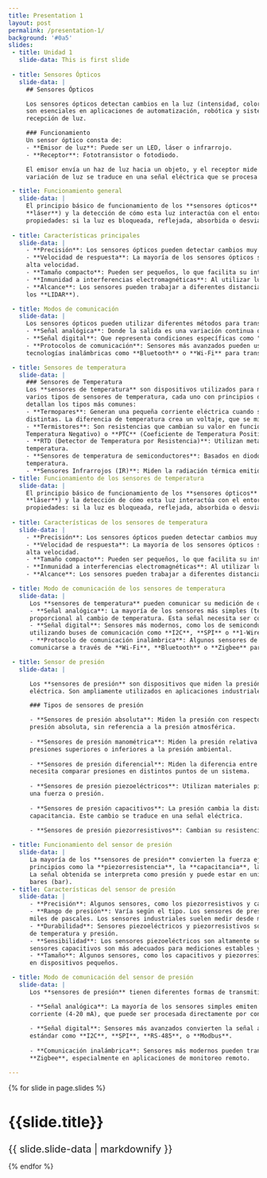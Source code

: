 ```yaml
---
title: Presentation 1
layout: post
permalink: /presentation-1/
background: '#0a5'
slides:
 - title: Unidad 1
   slide-data: This is first slide
     
 - title: Sensores Ópticos
   slide-data: |
     ## Sensores Ópticos

     Los sensores ópticos detectan cambios en la luz (intensidad, color o posición) para generar una señal de salida. Estos dispositivos 
     son esenciales en aplicaciones de automatización, robótica y sistemas de seguridad. El funcionamiento se basa en la emisión y 
     recepción de luz.

     ### Funcionamiento
     Un sensor óptico consta de:
     - **Emisor de luz**: Puede ser un LED, láser o infrarrojo.
     - **Receptor**: Fototransistor o fotodiodo.

     El emisor envía un haz de luz hacia un objeto, y el receptor mide la cantidad de luz reflejada, interrumpida o absorbida. La 
     variación de luz se traduce en una señal eléctrica que se procesa para tomar decisiones automáticas.

 - title: Funcionamiento general
   slide-data: |
     El principio básico de funcionamiento de los **sensores ópticos** es la emisión de luz (ya sea **infrarroja**, **visible** o 
     **láser**) y la detección de cómo esta luz interactúa con el entorno. Dependiendo del tipo de sensor, pueden medir diferentes 
     propiedades: si la luz es bloqueada, reflejada, absorbida o desviada.
   
 - title: Características principales
   slide-data: | 
     - **Precisión**: Los sensores ópticos pueden detectar cambios muy pequeños en su entorno.
     - **Velocidad de respuesta**: La mayoría de los sensores ópticos son muy rápidos, lo que los hace adecuados para aplicaciones de 
     alta velocidad.
     - **Tamaño compacto**: Pueden ser pequeños, lo que facilita su integración en sistemas electrónicos.
     - **Inmunidad a interferencias electromagnéticas**: Al utilizar luz, no se ven afectados por campos electromagnéticos.
     - **Alcance**: Los sensores pueden trabajar a diferentes distancias, dependiendo de su tipo (algunos hasta varios kilómetros, como 
     los **LIDAR**).

 - title: Modos de comunicación
   slide-data: |
     Los sensores ópticos pueden utilizar diferentes métodos para transmitir su señal, incluyendo:
     - **Señal analógica**: Donde la salida es una variación continua que corresponde a la intensidad de la luz recibida.
     - **Señal digital**: Que representa condiciones específicas como "presencia" o "ausencia" de un objeto.
     - **Protocolos de comunicación**: Sensores más avanzados pueden usar buses de comunicación como **I2C**, **RS-485**, o incluso 
     tecnologías inalámbricas como **Bluetooth** o **Wi-Fi** para transmitir información en sistemas más complejos.

 - title: Sensores de temperatura
   slide-data: |
     ### Sensores de Temperatura
     Los **sensores de temperatura** son dispositivos utilizados para medir la temperatura en diferentes ambientes y procesos. Existen 
     varios tipos de sensores de temperatura, cada uno con principios de funcionamiento y aplicaciones específicas. A continuación se 
     detallan los tipos más comunes:
     - **Termopares**: Generan una pequeña corriente eléctrica cuando se unen dos metales diferentes y están sometidos a temperaturas 
     distintas. La diferencia de temperatura crea un voltaje, que se mide y traduce a una lectura de temperatura.
     - **Termistores**: Son resistencias que cambian su valor en función de la temperatura. Pueden ser **NTC** (Coeficiente de 
     Temperatura Negativo) o **PTC** (Coeficiente de Temperatura Positivo).
     - **RTD (Detector de Temperatura por Resistencia)**: Utilizan metales, comúnmente platino, cuya resistencia eléctrica cambia con la 
     temperatura.
     - **Sensores de temperatura de semiconductores**: Basados en diodos o transistores que cambian su corriente de salida según la 
     temperatura.
     - **Sensores Infrarrojos (IR)**: Miden la radiación térmica emitida por un objeto y calculan la temperatura sin contacto físico.
 - title: Funcionamiento de los sensores de temperatura
   slide-data: |
     El principio básico de funcionamiento de los **sensores ópticos** es la emisión de luz (ya sea **infrarroja**, **visible** o 
     **láser**) y la detección de cómo esta luz interactúa con el entorno. Dependiendo del tipo de sensor, pueden medir diferentes 
     propiedades: si la luz es bloqueada, reflejada, absorbida o desviada.
   
 - title: Características de los sensores de temperatura
   slide-data: |
     - **Precisión**: Los sensores ópticos pueden detectar cambios muy pequeños en su entorno.
     - **Velocidad de respuesta**: La mayoría de los sensores ópticos son muy rápidos, lo que los hace adecuados para aplicaciones de   
     alta velocidad.
     - **Tamaño compacto**: Pueden ser pequeños, lo que facilita su integración en sistemas electrónicos.
     - **Inmunidad a interferencias electromagnéticas**: Al utilizar luz, no se ven afectados por campos electromagnéticos.
     - **Alcance**: Los sensores pueden trabajar a diferentes distancias, dependiendo de su tipo (algunos hasta varios kilómetros, como        los **LIDAR**).

 - title: Modo de comunicación de los sensores de temperatura
   slide-data: |
      Los **sensores de temperatura** pueden comunicar su medición de diferentes maneras:
      - **Señal analógica**: La mayoría de los sensores más simples (termopares, RTD, termistores) generan una señal analógica 
      proporcional al cambio de temperatura. Esta señal necesita ser convertida para su interpretación.
      - **Señal digital**: Sensores más modernos, como los de semiconductores, envían directamente señales digitales, a menudo 
      utilizando buses de comunicación como **I2C**, **SPI** o **1-Wire**.
      - **Protocolo de comunicación inalámbrica**: Algunos sensores de temperatura infrarrojos y semiconductores más avanzados pueden 
      comunicarse a través de **Wi-Fi**, **Bluetooth** o **Zigbee** para aplicaciones como monitoreo remoto.

 - title: Sensor de presión
   slide-data: |

      Los **sensores de presión** son dispositivos que miden la presión de un fluido (líquido o gas) y la convierten en una señal 
      eléctrica. Son ampliamente utilizados en aplicaciones industriales, automotrices, médicas y en sistemas de control.

      ### Tipos de sensores de presión

      - **Sensores de presión absoluta**: Miden la presión con respecto a un vacío perfecto (0 Pa). Están calibrados para medir la 
      presión absoluta, sin referencia a la presión atmosférica.
  
      - **Sensores de presión manométrica**: Miden la presión relativa con respecto a la presión atmosférica. Se utilizan para medir 
      presiones superiores o inferiores a la presión ambiental.
  
      - **Sensores de presión diferencial**: Miden la diferencia entre dos puntos de presión. Son útiles para aplicaciones en las que se 
      necesita comparar presiones en distintos puntos de un sistema.
  
      - **Sensores de presión piezoeléctricos**: Utilizan materiales piezoeléctricos que generan una carga eléctrica cuando se someten a 
      una fuerza o presión.
  
      - **Sensores de presión capacitivos**: La presión cambia la distancia entre dos placas de un condensador, lo que varía su 
      capacitancia. Este cambio se traduce en una señal eléctrica.
  
      - **Sensores de presión piezorresistivos**: Cambian su resistencia en función de la presión aplicada a un material semiconductor.

 - title: Funcionamiento del sensor de presión
   slide-data: |
      La mayoría de los **sensores de presión** convierten la fuerza ejercida por un fluido en una señal eléctrica, ya sea a través de 
      principios como la **piezorresistencia**, la **capacitancia**, la **piezoelectricidad** o el **desplazamiento de un diafragma**. 
      La señal obtenida se interpreta como presión y puede estar en unidades como pascales (Pa), libras por pulgada cuadrada (psi) o 
      bares (bar).
 - title: Características del sensor de presión
   slide-data: |
      - **Precisión**: Algunos sensores, como los piezorresistivos y capacitivos, ofrecen alta precisión en sus mediciones.
      - **Rango de presión**: Varía según el tipo. Los sensores de presión absoluta pueden medir presiones desde el vacío absoluto hasta 
      miles de pascales. Los sensores industriales suelen medir desde milibares hasta varios cientos de bares.
      - **Durabilidad**: Sensores piezoeléctricos y piezorresistivos son robustos y adecuados para aplicaciones en condiciones extremas 
      de temperatura y presión.
      - **Sensibilidad**: Los sensores piezoeléctricos son altamente sensibles a los cambios rápidos de presión, mientras que los 
      sensores capacitivos son más adecuados para mediciones estables y precisas.
      - **Tamaño**: Algunos sensores, como los capacitivos y piezorresistivos, pueden ser muy compactos, lo que permite su integración 
      en dispositivos pequeños.

 - title: Modo de comunicación del sensor de presión
   slide-data: |
      Los **sensores de presión** tienen diferentes formas de transmitir la información de presión que miden, entre ellas:

      - **Señal analógica**: La mayoría de los sensores simples emiten una señal analógica en forma de voltaje (mV/V, 0-10V, 0-5V) o 
      corriente (4-20 mA), que puede ser procesada directamente por controladores o convertida en digital.
  
      - **Señal digital**: Sensores más avanzados convierten la señal a formato digital y pueden comunicarse a través de protocolos 
      estándar como **I2C**, **SPI**, **RS-485**, o **Modbus**.
  
      - **Comunicación inalámbrica**: Sensores más modernos pueden transmitir datos de presión mediante **Wi-Fi**, **Bluetooth**, o 
      **Zigbee**, especialmente en aplicaciones de monitoreo remoto.

---
```


{% for slide in page.slides %}
<section data-background="{% if slide.background %}{{slide.background}}{% else %}{{page.background}}{% endif %}">
  <h1 style="font-size: 30px;">{{slide.title}}</h1>
   <div style="font-size: 20px;">
     {{ slide.slide-data | markdownify }}
   </div>
</section>

{% endfor %}

